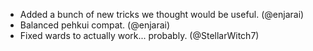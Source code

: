 - Added a bunch of new tricks we thought would be useful. (@enjarai)
- Balanced pehkui compat. (@enjarai)
- Fixed wards to actually work... probably. (@StellarWitch7)
